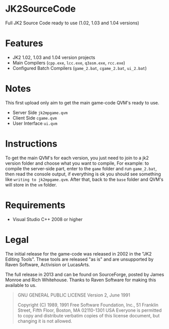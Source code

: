 # JK2SourceCode
Full JK2 Source Code ready to use (1.02, 1.03 and 1.04 versions)

# Features
* JK2 1.02, 1.03 and 1.04 version projects
* Main Compilers (`cpp.exe`, `lcc.exe`, `q3asm.exe`, `rcc.exe`)
* Configured Batch Compilers (`game_2.bat`, `cgame_2.bat`, `ui_2.bat`)

# Notes
This first upload only aim to get the main game-code QVM's ready to use.
* Server Side `jk2mpgame.qvm`
* Client Side `cgame.qvm`
* User Interface `ui.qvm`

# Instructions
To get the main QVM's for each version, you just need to join to a jk2 version folder and choose what you want to compile, For example: to compile the server-side part, enter to the `game` folder and run `game_2.bat`, then read the console output, if everything is ok you should see something like `writing to jk2mpgame.qvm`. After that, back to the `base` folder and QVM's will store in the `vm` folder. 

# Requirements
* Visual Studio C++ 2008 or higher

# Legal
The initial release for the game-code was released in 2002 in the "JK2 Editing Tools". These tools are released "as is" and are unsupported by Raven Software, Activision or LucasArts.

The full release in 2013 and can be found on SourceForge, posted by James Monroe and Rich Whitehouse. Thanks to Raven Software for making this available to us.

> GNU GENERAL PUBLIC LICENSE
> Version 2, June 1991
> 
> Copyright (C) 1989, 1991 Free Software Foundation, Inc.,
> 51 Franklin Street, Fifth Floor, Boston, MA 02110-1301 USA
> Everyone is permitted to copy and distribute verbatim copies
> of this license document, but changing it is not allowed.
